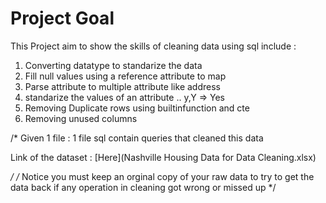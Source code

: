 # Project Goal
This Project aim to show the skills of cleaning data using sql include :
1) Converting datatype to standarize the data
2) Fill null values using a reference attribute to map
3) Parse attribute to multiple attribute like address
4) standarize the values of an attribute .. y,Y => Yes
5) Removing Duplicate rows using builtinfunction and cte
6) Removing unused columns

/*
Given 1 file  :
1 file sql contain queries that cleaned this data

Link of the dataset :
[Here](Nashville Housing Data for Data Cleaning.xlsx)

*/
/* 
Notice you must keep an orginal copy of your raw data
to try to get the data back if any operation in cleaning got wrong or missed up 
*/

